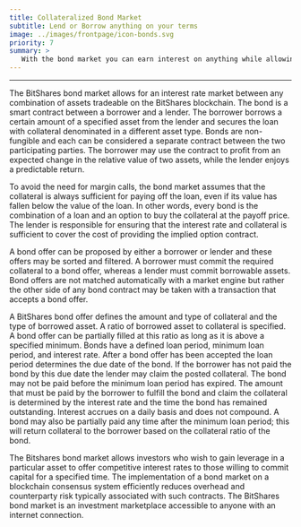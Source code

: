 ```yaml
---
title: Collateralized Bond Market
subtitle: Lend or Borrow anything on your terms
image: ../images/frontpage/icon-bonds.svg
priority: 7
summary: >
   With the bond market you can earn interest on anything while allowing others to short any asset backed by any other asset.
---
```


--------
The BitShares bond market allows for an interest rate market between any combination of assets tradeable on the BitShares blockchain.  The bond is a smart contract between a borrower and a lender.  The borrower borrows a certain amount of a specified asset from the lender and secures the loan with collateral denominated in a different asset type.  Bonds are non-fungible and each can be considered a separate contract between the two participating parties.  The borrower may use the contract to profit from an expected change in the relative value of two assets, while the lender enjoys a predictable return.

To avoid the need for margin calls, the bond market assumes that the collateral is always sufficient for paying off the loan, even if its value has fallen below the value of the loan.   In other words, every bond is the combination of a loan and an option to buy the collateral at the payoff price.   The lender is responsible for ensuring that the interest rate and collateral is sufficient to cover the cost of providing the implied option contract.

A bond offer can be proposed by either a borrower or lender and these offers may be sorted and filtered.  A borrower must commit the required collateral to a bond offer, whereas a lender must commit borrowable assets.  Bond offers are not matched automatically with a market engine but rather the other side of any bond contract may be taken with a transaction that accepts a bond offer.
 
A BitShares bond offer defines the amount and type of collateral and the type of borrowed asset.  A ratio of borrowed asset to collateral is specified.  A bond offer can be partially filled at this ratio as long as it is above a specified minimum.  Bonds have a defined loan period, minimum loan period, and interest rate.  After a bond offer has been accepted the loan period determines the due date of the bond.  If the borrower has not paid the bond by this due date the lender may claim the posted collateral.  The bond may not be paid before the minimum loan period has expired.  The amount that must be paid by the borrower to fulfill the bond and claim the collateral is determined by the interest rate and the time the bond has remained outstanding.  Interest accrues on a daily basis and does not compound.  A bond may also be partially paid any time after the minimum loan period; this will return collateral to the borrower based on the collateral ratio of the bond.

 
The Bitshares bond market allows investors who wish to gain leverage in a particular asset to offer competitive interest rates to those willing to commit capital for a specified time.  The implementation of a bond market on a blockchain consensus system efficiently reduces overhead and counterparty risk typically associated with such contracts.  The BitShares bond market is an investment marketplace accessible to anyone with an internet connection.

